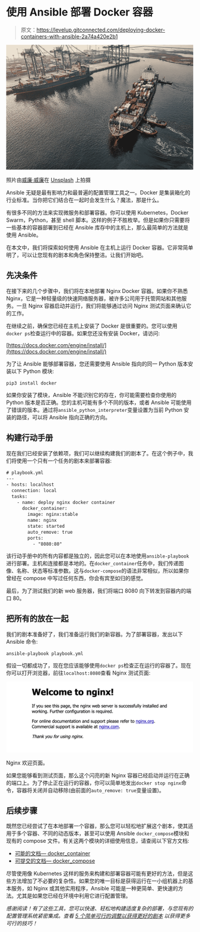 # 使用 Ansible 部署 Docker 容器

> 原文：<https://levelup.gitconnected.com/deploying-docker-containers-with-ansible-2a74a420e2b1>

![](img/ab6fc128f2b0ddf0abfeb72b2aa297ea.png)

照片由[威廉·威廉](https://unsplash.com/@william07?utm_source=unsplash&utm_medium=referral&utm_content=creditCopyText)在 [Unsplash](https://unsplash.com/s/photos/container?utm_source=unsplash&utm_medium=referral&utm_content=creditCopyText) 上拍摄

Ansible 无疑是最有影响力和最普遍的配置管理工具之一。Docker 是集装箱化的行业标准。当你把它们结合在一起时会发生什么？魔法，那是什么。

有很多不同的方法来实现微服务和部署容器。你可以使用 Kubernetes，Docker Swarm，Python，甚至 shell 脚本。这样的例子不胜枚举。但是如果你只需要将一些基本的容器部署到已经在 Ansible 库存中的主机上，那么最简单的方法就是使用 Ansible。

在本文中，我们将探索如何使用 Ansible 在主机上运行 Docker 容器。它非常简单明了，可以让您现有的剧本和角色保持整洁。让我们开始吧。

## 先决条件

在接下来的几个步骤中，我们将在本地部署 Nginx Docker 容器。如果你不熟悉 Nginx，它是一种轻量级的快速网络服务器，被许多公司用于托管网站和其他服务。一旦 Nginx 容器启动并运行，我们将能够通过访问 Nginx 测试页面来确认它的工作。

在继续之前，确保您已经在主机上安装了 Docker 是很重要的。您可以使用`docker ps`检查运行中的容器。如果您还没有安装 Docker，请访问:

[https://docs.docker.com/engine/install/](https://docs.docker.com/engine/install/)

为了让 Ansible 能够部署容器，您还需要使用 Ansible 指向的同一 Python 版本安装以下 Python 模块:

```
pip3 install docker
```

如果你安装了模块，Ansible 不能识别它的存在，你可能需要检查你使用的 Python 版本是否正确。您的主机可能有多个不同的版本，或者 Ansible 可能使用了错误的版本。通过将`ansible_python_interpreter`变量设置为当前 Python 安装的路径，可以将 Ansible 指向正确的方向。

## 构建行动手册

现在我们已经安装了依赖项，我们可以继续构建我们的剧本了。在这个例子中，我们将使用一个只有一个任务的剧本来部署容器:

```
# playbook.yml
---
- hosts: localhost
  connection: local
  tasks:
    - name: deploy nginx docker container
      docker_container:
        image: nginx:stable
        name: nginx
        state: started
        auto_remove: true
        ports:
          - "8080:80"
```

该行动手册中的所有内容都是独立的，因此您可以在本地使用`ansible-playbook`进行部署。主机和连接都是本地的。在`docker_container`任务中，我们传递图像、名称、状态等标准参数。这与`docker-compose`的语法非常相似，所以如果你曾经在 compose 中写过任何东西，你会有宾至如归的感觉。

最后，为了测试我们的新 web 服务器，我们将端口 8080 向下转发到容器内的端口 80。

## 把所有的放在一起

我们的剧本准备好了，我们准备运行我们的新容器。为了部署容器，发出以下 Ansible 命令:

```
ansible-playbook playbook.yml
```

假设一切都成功了，现在您应该能够使用`docker ps`检查正在运行的容器了。现在你可以打开浏览器，前往`localhost:8080`查看 Nginx 测试页面:

![](img/1cb68a00a498cee51d83f64e65863900.png)

Nginx 欢迎页面。

如果您能够看到测试页面，那么这个闪亮的新 Nginx 容器已经启动并运行在正确的端口上。为了停止正在运行的容器，你可以简单地发出`docker stop nginx`命令，容器将关闭并自动移除(由前面的`auto_remove: true`变量设置)。

## 后续步骤

既然您已经尝试了在本地部署一个容器，那么您可以轻松地扩展这个剧本，使其适用于多个容器、不同的动态版本，甚至可以使用 Ansible `docker_compose`模块和现有的 compose 文件。有关这两个模块的详细使用信息，请查阅以下官方文档:

*   [可能的文档— docker_container](https://docs.ansible.com/ansible/latest/collections/community/docker/docker_container_module.html)
*   [可提交的文档— docker_compose](https://docs.ansible.com/ansible/latest/collections/community/docker/docker_compose_module.html)

尽管使用像 Kubernetes 这样的服务来构建和部署容器可能有更好的方法，但是这些方法增加了不必要的复杂性。如果您的唯一目标是获得运行在一小组机器上的基本服务，如 Nginx 或其他实用程序，Ansible 可能是一种更简单、更快速的方法。尤其是如果您已经在环境中利用它进行配置管理。

*感谢阅读！有了这些工具，您可以快速、轻松地构建适度复杂的部署，与您现有的配置管理系统紧密集成。查看* [*5 个简单可行的调整以获得更好的剧本*](https://medium.com/swlh/5-simple-ansible-tweaks-for-better-playbooks-fd9b789d5bca) *以获得更多可行的技巧！*